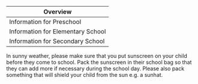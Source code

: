 | Overview |
| --- |
| Information for Preschool | yes |
| Information for Elementary School | yes |
| Information for Secondary School | no |

In sunny weather, please make sure that you put sunscreen on your child before they come to school. Pack the sunscreen in their school bag so that they can add more if necessary during the school day. Please also pack something that will shield your child from the sun e.g. a sunhat.

